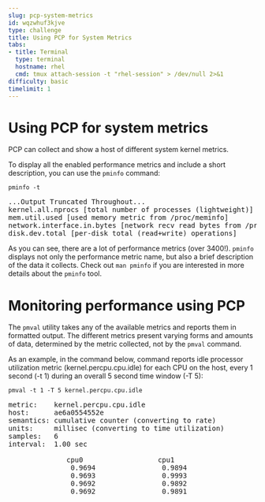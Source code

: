```yaml
---
slug: pcp-system-metrics
id: wqzwhuf3kjve
type: challenge
title: Using PCP for System Metrics
tabs:
- title: Terminal
  type: terminal
  hostname: rhel
  cmd: tmux attach-session -t "rhel-session" > /dev/null 2>&1
difficulty: basic
timelimit: 1
---
```

Using PCP for system metrics
===

PCP can collect and show a host of different system kernel metrics.

To display all the enabled performance metrics and include a short description, you can use the `pminfo` command:

```bash,run
pminfo -t
```

<pre class="file">
...Output Truncated Throughout...
kernel.all.nprocs [total number of processes (lightweight)]
mem.util.used [used memory metric from /proc/meminfo]
network.interface.in.bytes [network recv read bytes from /proc/net/dev per network interface]
disk.dev.total [per-disk total (read+write) operations]
</pre>

As you can see, there are a lot of performance metrics (over 3400!). `pminfo` displays not only the performance metric name, but also a brief description of the data it collects. Check out `man pminfo` if you are interested in more details about the `pminfo` tool.

Monitoring performance using PCP
===

The `pmval` utility takes any of the available metrics and reports them in formatted output. The different metrics present varying forms and amounts of data, determined by the metric collected, not by the `pmval` command.

As an example, in the command below, command reports idle processor utilization metric (kernel.percpu.cpu.idle) for each CPU on the host, every 1 second (-t 1) during an overall 5 second time window (-T 5):

```bash,run
pmval -t 1 -T 5 kernel.percpu.cpu.idle
```

<pre class="file">
metric:    kernel.percpu.cpu.idle
host:      ae6a0554552e
semantics: cumulative counter (converting to rate)
units:     millisec (converting to time utilization)
samples:   6
interval:  1.00 sec

              cpu0                  cpu1
               0.9694                0.9894
               0.9693                0.9993
               0.9692                0.9892
               0.9692                0.9891
</pre>
